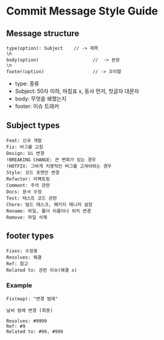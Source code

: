 # Commit Message Style Guide

## Message structure
    type(option): Subject    // -> 제목
    \n
    body(option)                    //  -> 본문
    \n
    footer(option)                  // -> 꼬리말

- type: 종류
- Subject: 50자 이하, 마침표 x, 동사 먼저, 첫글자 대문자
- body: 무엇을 왜했는지
- footer: 이슈 트래커


## Subject types
    Feat: 신규 개발
    Fix: 버그를 고침
    Design: Ui 변경
    !BREAKING CHANGE: 큰 변화가 있는 경우
    !HOTFIX: 그바게 치명적인 버그를 고쳐야하는 경우
    Style: 코드 포맷만 변경
    Refactor: 리팩토링
    Comment: 주석 관련
    Docs: 문서 수정
    Test: 테스트 코드 관련
    Chore: 빌드 태스크, 패키지 매니저 설정
    Rename: 파일, 폴더 이름이나 위치 변경
    Remove: 파일 삭제

## footer types
    Fixes: 수정중
    Resolves: 해결
    Ref: 참고
    Related to: 관련 이슈(해결 x)

### Example
    Fix(map): "변경 범례"
    
    날씨 범례 변경 (최종)

    Resolves: #9999 
    Ref: #9
    Related to: #99, #999
